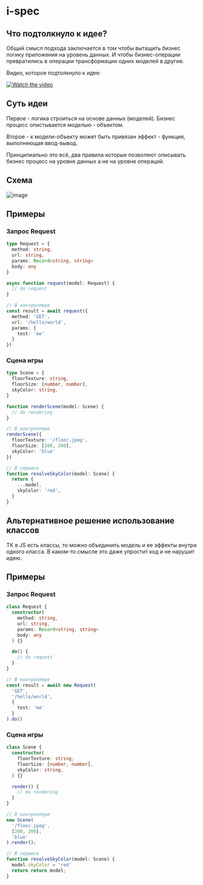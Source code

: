 # i-spec

## Что подтолкнуло к идее?

Общий смысл подхода заключается в том чтобы вытащить бизнес логику
приложения на уровень данных. И чтобы бизнес-операции превратились в операции
трансформации одних моделей в другие.

Видео, которое подтолкнуло к идее:

[![Watch the video](https://img.youtube.com/vi/ZhuHCtR3xq8/hqdefault.jpg)](https://www.youtube.com/embed/ZhuHCtR3xq8)

## Суть идеи

Первое - логика строиться на основе данных (моделей). Бизнес процесс опистывается
моделью - объектом.

Второе - к модели-объекту может быть привязан эффект - функция, выполняющая ввод-вывод.

Принципиально это всё, два правила которые позволяют описывать
бизнес процесс на уровне данных а не на уровне операций.

## Схема

![image](https://github.com/kosukhin/i-spec/assets/109918884/72487054-b934-4297-881d-5e11ce7d9882)


## Примеры

### Запрос Request

```ts
type Request = {
  method: string,
  url: string,
  params: Record<string, string>
  body: any
}

async function request(model: Request) {
  // do request
}

// В контроллере
const result = await request({
  method: 'GET',
  url: '/hello/world',
  params: {
    test: 'me'
  }
})
```

### Сцена игры

```ts
type Scene = {
  floorTexture: string,
  floorSize: [number, number],
  skyColor: string,
}

function renderScene(model: Scene) {
  // do rendering
}

// В контроллере
renderScene({
  floorTexture: '/floor.jpeg',
  floorSize: [200, 200],
  skyColor: 'blue'
})

// В сервисе
function resolveSkyColor(model: Scene) {
  return {
    ...model,
    skyColor: 'red',
  }
}
```

## Альтернативное решение использование классов

ТК в JS есть классы, то можно объединить модель и ее эффекты внутри одного класса.
В каком-то смысле это даже упростит код и не нарушит идею.

## Примеры

### Запрос Request

```ts
class Request {
  constructor(    
    method: string,
    url: string,
    params: Record<string, string>
    body: any
  ) {}

  do() {
    // do request
  }
}

// В контроллере
const result = await new Request(
  'GET',
  '/hello/world',
  {
    test: 'me'
  }
).do()
```

### Сцена игры

```ts
class Scene {
  constructor(
    floorTexture: string,
    floorSize: [number, number],
    skyColor: string,
  ) {}

  render() {
    // do rendering
  }
}

// В контроллере
new Scene(
  '/floor.jpeg',
  [200, 200],
  'blue'
).render();

// В сервисе
function resolveSkyColor(model: Scene) {
  model.skyColor = 'red'
  return return model;
}
```
